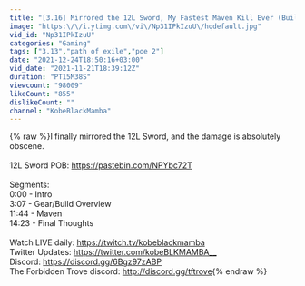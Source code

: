 ```yaml
---
title: "[3.16] Mirrored the 12L Sword, My Fastest Maven Kill Ever (Build Diary: #28)"
image: "https:\/\/i.ytimg.com\/vi\/Np31IPkIzuU\/hqdefault.jpg"
vid_id: "Np31IPkIzuU"
categories: "Gaming"
tags: ["3.13","path of exile","poe 2"]
date: "2021-12-24T18:50:16+03:00"
vid_date: "2021-11-21T18:39:12Z"
duration: "PT15M38S"
viewcount: "98009"
likeCount: "855"
dislikeCount: ""
channel: "KobeBlackMamba"
---
```

{% raw %}I finally mirrored the 12L Sword, and the damage is absolutely obscene. <br /><br />12L Sword POB: <a rel="nofollow" target="blank" href="https://pastebin.com/NPYbc72T">https://pastebin.com/NPYbc72T</a><br /><br />Segments: <br />0:00 - Intro <br />3:07 - Gear/Build Overview<br />11:44 - Maven<br />14:23 - Final Thoughts<br /><br />Watch LIVE daily: <a rel="nofollow" target="blank" href="https://twitch.tv/kobeblackmamba">https://twitch.tv/kobeblackmamba</a><br />Twitter Updates: <a rel="nofollow" target="blank" href="https://twitter.com/kobeBLKMAMBA__​​​​">https://twitter.com/kobeBLKMAMBA__​​​​</a><br />Discord: <a rel="nofollow" target="blank" href="https://discord.gg/6Bgz97zABP">https://discord.gg/6Bgz97zABP</a><br />The Forbidden Trove discord: <a rel="nofollow" target="blank" href="http://discord.gg/tftrove​">http://discord.gg/tftrove​</a>{% endraw %}
